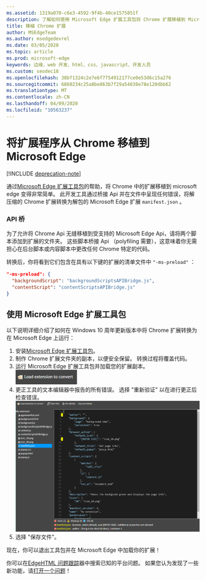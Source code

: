 ```yaml
---
ms.assetid: 1319a070-c6e3-4592-9f4b-40ce1575851f
description: 了解如何使用 Microsoft Edge 扩展工具包将 Chrome 扩展移植到 Microsoft Edge。
title: 移植 Chrome 扩展
author: MSEdgeTeam
ms.author: msedgedevrel
ms.date: 03/05/2020
ms.topic: article
ms.prod: microsoft-edge
keywords: 边缘、web 开发、html、css、javascript、开发人员
ms.custom: seodec18
ms.openlocfilehash: 38bf1324c2e7e6f7754912177ce0e53d6c15a276
ms.sourcegitcommit: 6860234c25a8be863b7f29a54838e78e120dbb62
ms.translationtype: MT
ms.contentlocale: zh-CN
ms.lasthandoff: 04/09/2020
ms.locfileid: "10563237"
---
```

# 将扩展程序从 Chrome 移植到 Microsoft Edge  

[!INCLUDE [deprecation-note](../includes/deprecation-note.md)]  

通过[Microsoft Edge 扩展工具包](https://www.microsoft.com/store/p/microsoft-edge-extension-toolkit/9nblggh4txvb)的帮助，将 Chrome 中的扩展移植到 microsoft edge 变得非常简单。 此开发工具通过桥接 Api 并在文件中呈现任何错误，将解压缩的 Chrome 扩展转换为解包的 Microsoft Edge 扩展 `manifest.json` 。


### API 桥
为了允许将 Chrome Api 无缝移植到受支持的 Microsoft Edge Api，请将两个脚本添加到扩展的文件夹。 这些脚本桥接 Api （polyfiling 需要），这意味着你无需担心在后台脚本或内容脚本中更改任何 Chrome 特定的代码。

转换后，你将看到它们包含在具有以下键的扩展的清单文件中 `"-ms-preload"` ：

```json
"-ms-preload": {
  "backgroundScript": "backgroundScriptsAPIBridge.js",
  "contentScript": "contentScriptsAPIBridge.js"
}
```

## 使用 Microsoft Edge 扩展工具包

以下说明详细介绍了如何在 Windows 10 周年更新版本中将 Chrome 扩展转换为在 Microsoft Edge 上运行：

1. 安装[Microsoft Edge 扩展工具包](https://www.microsoft.com/store/p/microsoft-edge-extension-toolkit/9nblggh4txvb)。
2. 制作 Chrome 扩展文件夹的副本，以便安全保留。 转换过程将覆盖代码。 
3. 运行 Microsoft Edge 扩展工具包并加载您的扩展副本。  
 !["加载扩展" 按钮](./../media/save-folder.png)
4. 更正工具的文本编辑器中报告的所有错误。 选择 "重新验证" 以在进行更正后检查错误。  
 ![扩展-工具包查找错误](./../media/extension-toolkit.png)
5. 选择 "保存文件"。

现在，你可以退出工具包并在 Microsoft Edge 中加载你的扩展！ 

你可以在[EdgeHTML 问题跟踪](http://issues.microsoftedge.com)器中搜索已知的平台问题。 如果您认为发现了一些新功能，请[打开一个问题](https://developer.microsoft.com/microsoft-edge/platform/issues/new/)！
